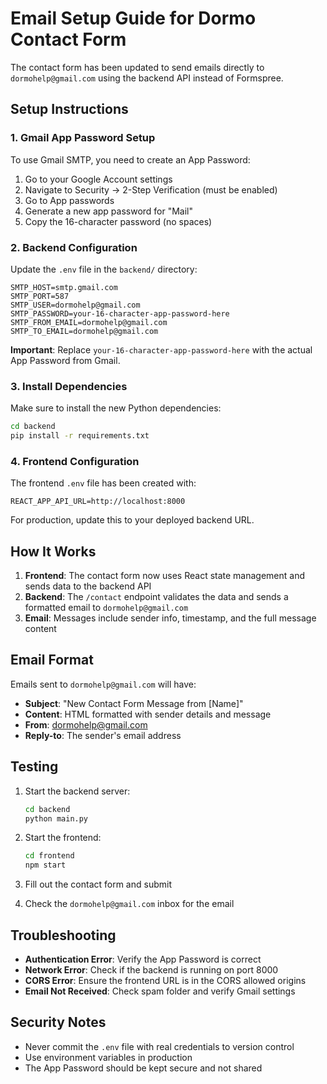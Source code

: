 # Email Setup Guide for Dormo Contact Form

The contact form has been updated to send emails directly to `dormohelp@gmail.com` using the backend API instead of Formspree.

## Setup Instructions

### 1. Gmail App Password Setup

To use Gmail SMTP, you need to create an App Password:

1. Go to your Google Account settings
2. Navigate to Security → 2-Step Verification (must be enabled)
3. Go to App passwords
4. Generate a new app password for "Mail"
5. Copy the 16-character password (no spaces)

### 2. Backend Configuration

Update the `.env` file in the `backend/` directory:

```env
SMTP_HOST=smtp.gmail.com
SMTP_PORT=587
SMTP_USER=dormohelp@gmail.com
SMTP_PASSWORD=your-16-character-app-password-here
SMTP_FROM_EMAIL=dormohelp@gmail.com
SMTP_TO_EMAIL=dormohelp@gmail.com
```

**Important**: Replace `your-16-character-app-password-here` with the actual App Password from Gmail.

### 3. Install Dependencies

Make sure to install the new Python dependencies:

```bash
cd backend
pip install -r requirements.txt
```

### 4. Frontend Configuration

The frontend `.env` file has been created with:

```env
REACT_APP_API_URL=http://localhost:8000
```

For production, update this to your deployed backend URL.

## How It Works

1. **Frontend**: The contact form now uses React state management and sends data to the backend API
2. **Backend**: The `/contact` endpoint validates the data and sends a formatted email to `dormohelp@gmail.com`
3. **Email**: Messages include sender info, timestamp, and the full message content

## Email Format

Emails sent to `dormohelp@gmail.com` will have:
- **Subject**: "New Contact Form Message from [Name]"
- **Content**: HTML formatted with sender details and message
- **From**: dormohelp@gmail.com
- **Reply-to**: The sender's email address

## Testing

1. Start the backend server:
   ```bash
   cd backend
   python main.py
   ```

2. Start the frontend:
   ```bash
   cd frontend
   npm start
   ```

3. Fill out the contact form and submit
4. Check the `dormohelp@gmail.com` inbox for the email

## Troubleshooting

- **Authentication Error**: Verify the App Password is correct
- **Network Error**: Check if the backend is running on port 8000
- **CORS Error**: Ensure the frontend URL is in the CORS allowed origins
- **Email Not Received**: Check spam folder and verify Gmail settings

## Security Notes

- Never commit the `.env` file with real credentials to version control
- Use environment variables in production
- The App Password should be kept secure and not shared
